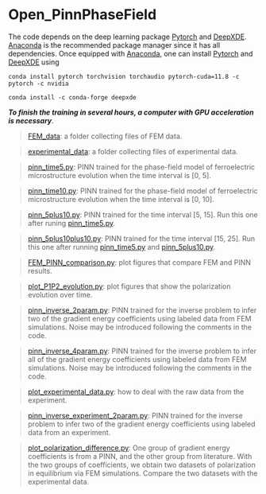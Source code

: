 # Open_PinnPhaseField
The code depends on the deep learning package [Pytorch](https://pytorch.org/) and [DeepXDE](https://deepxde.readthedocs.io/en/latest/). [Anaconda](https://docs.anaconda.com/free/anaconda/install/index.html) is the recommended package manager since it has all dependencies. Once equipped with [Anaconda](https://docs.anaconda.com/free/anaconda/install/index.html), one can install [Pytorch](https://pytorch.org/) and [DeepXDE](https://deepxde.readthedocs.io/en/latest/) using

`conda install pytorch torchvision torchaudio pytorch-cuda=11.8 -c pytorch -c nvidia`

`conda install -c conda-forge deepxde`

***To finish the training in several hours, a computer with GPU acceleration is necessary***. 
>[FEM_data](https://github.com/whshangl/Open_PinnPhaseField/tree/main/code/FEM_data): a folder collecting files of FEM data.

>[experimental_data](https://github.com/whshangl/Open_PinnPhaseField/tree/main/code/experimental_data): a folder collecting files of experimental data. 

> [pinn_time5.py](https://github.com/whshangl/Open_PinnPhaseField/blob/main/code/pinn_time5.py): PINN trained for the phase-field model of ferroelectric microstructure evolution when the time interval is [0, 5].

> [pinn_time10.py](https://github.com/whshangl/Open_PinnPhaseField/blob/main/Code/pinn_time10.py): PINN trained for the phase-field model of ferroelectric microstructure evolution when the time interval is [0, 10].

> [pinn_5plus10.py](https://github.com/whshangl/Open_PinnPhaseField/blob/main/Code/pinn_5plus10.py): PINN trained for the time interval [5, 15]. Run this one after runing [pinn_time5.py](https://github.com/whshangl/PINN_PhaseField/blob/main/Code/pinn_time5.py).

> [pinn_5plus10plus10.py](https://github.com/whshangl/Open_PinnPhaseField/blob/main/Code/pinn_5plus10plus10.py): PINN trained for the time interval [15, 25]. Run this one after running [pinn_time5.py](https://github.com/whshangl/Open_PinnPhaseField/blob/main/Code/pinn_time5.py) and [pinn_5plus10.py](https://github.com/whshangl/Open_PinnPhaseField/blob/main/Code/pinn_5plus10.py).

> [FEM_PINN_comparison.py](https://github.com/whshangl/Open_PinnPhaseField/blob/main/Code/FEM_PINN_comparison.py): plot figures that compare FEM and PINN results.

> [plot_P1P2_evolution.py](https://github.com/whshangl/Open_PinnPhaseField/blob/main/Code/plot_P1P2_evolution.py): plot figures that show the polarization evolution over time.

> [pinn_inverse_2param.py](https://github.com/whshangl/Open_PinnPhaseField/blob/main/Code/pinn_inverse_2param.py): PINN trained for the inverse problem to infer two of the gradient energy coefficients using labeled data from FEM simulations. Noise may be introduced following the comments in the code.

> [pinn_inverse_4param.py](https://github.com/whshangl/Open_PinnPhaseField/blob/main/Code/pinn_inverse_4param.py): PINN trained for the inverse problem to infer all of the gradient energy coefficients using labeled data from FEM simulations. Noise may be introduced following the comments in the code.

> [plot_experimental_data.py](https://github.com/whshangl/Open_PinnPhaseField/blob/main/code/plot_experimental_data.py): how to deal with the raw data from the experiment.

> [pinn_inverse_experiment_2param.py](https://github.com/whshangl/Open_PinnPhaseField/blob/main/code/pinn_inverse_experiment_2param.py): PINN trained for the inverse problem to infer two of the gradient energy coefficients using labeled data from an experiment.

> [plot_polarization_difference.py](https://github.com/whshangl/Open_PinnPhaseField/blob/main/code/plot_polarization_difference.py): One group of gradient energy coefficients is from a PINN, and the other group from literature. With the two groups of coefficients, we obtain two datasets of polarization in equilibrium via FEM simulations. Compare the two datasets with the experimental data.

